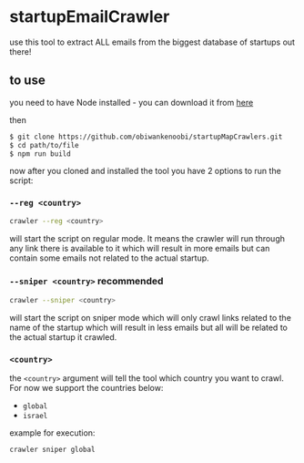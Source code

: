 # startupEmailCrawler
use this tool to extract ALL emails from the biggest database of startups out there! 

## to use
you need to have Node installed - you can download it from [here](https://nodejs.org/en/download/)

then

```sh
$ git clone https://github.com/obiwankenoobi/startupMapCrawlers.git
$ cd path/to/file
$ npm run build 
```
now after you cloned and installed the tool you have 2 options to run the script:

### `--reg <country>`
```sh 
crawler --reg <country>
``` 
will start the script on regular mode. It means the crawler will run through any link there is available to it which will result in more emails but can contain some emails not related to the actual startup.

### `--sniper <country>` **recommended**
```sh
crawler --sniper <country>
``` 
will start the script on sniper mode which will only crawl links related to the name of the startup which will result in less emails but all will be related to the actual startup it crawled.


### `<country>`

the `<country>` argument will tell the tool which country you want to crawl. For now we support the countries below:
* `global`
* `israel`

example for execution:

```sh
crawler sniper global
```

